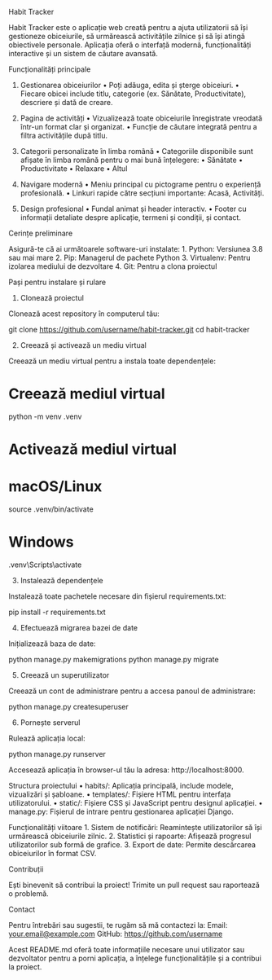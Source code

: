 Habit Tracker

Habit Tracker este o aplicație web creată pentru a ajuta utilizatorii să își gestioneze obiceiurile, să urmărească activitățile zilnice și să își atingă obiectivele personale. Aplicația oferă o interfață modernă, funcționalități interactive și un sistem de căutare avansată.

Funcționalități principale

1. Gestionarea obiceiurilor
	•	Poți adăuga, edita și șterge obiceiuri.
	•	Fiecare obicei include titlu, categorie (ex. Sănătate, Productivitate), descriere și dată de creare.

2. Pagina de activități
	•	Vizualizează toate obiceiurile înregistrate vreodată într-un format clar și organizat.
	•	Funcție de căutare integrată pentru a filtra activitățile după titlu.

3. Categorii personalizate în limba română
	•	Categoriile disponibile sunt afișate în limba română pentru o mai bună înțelegere:
	•	Sănătate
	•	Productivitate
	•	Relaxare
	•	Altul

4. Navigare modernă
	•	Meniu principal cu pictograme pentru o experiență profesională.
	•	Linkuri rapide către secțiuni importante: Acasă, Activități.

5. Design profesional
	•	Fundal animat și header interactiv.
	•	Footer cu informații detaliate despre aplicație, termeni și condiții, și contact.

Cerințe preliminare

Asigură-te că ai următoarele software-uri instalate:
	1.	Python: Versiunea 3.8 sau mai mare
	2.	Pip: Managerul de pachete Python
	3.	Virtualenv: Pentru izolarea mediului de dezvoltare
	4.	Git: Pentru a clona proiectul

Pași pentru instalare și rulare

1. Clonează proiectul

Clonează acest repository în computerul tău:

git clone https://github.com/username/habit-tracker.git
cd habit-tracker

2. Creează și activează un mediu virtual

Creează un mediu virtual pentru a instala toate dependențele:

# Creează mediul virtual
python -m venv .venv

# Activează mediul virtual
# macOS/Linux
source .venv/bin/activate
# Windows
.venv\Scripts\activate

3. Instalează dependențele

Instalează toate pachetele necesare din fișierul requirements.txt:

pip install -r requirements.txt

4. Efectuează migrarea bazei de date

Inițializează baza de date:

python manage.py makemigrations
python manage.py migrate

5. Creează un superutilizator

Creează un cont de administrare pentru a accesa panoul de administrare:

python manage.py createsuperuser

6. Pornește serverul

Rulează aplicația local:

python manage.py runserver

Accesează aplicația în browser-ul tău la adresa: http://localhost:8000.

Structura proiectului
	•	habits/: Aplicația principală, include modele, vizualizări și șabloane.
	•	templates/: Fișiere HTML pentru interfața utilizatorului.
	•	static/: Fișiere CSS și JavaScript pentru designul aplicației.
	•	manage.py: Fișierul de intrare pentru gestionarea aplicației Django.

Funcționalități viitoare
	1.	Sistem de notificări: Reamintește utilizatorilor să își urmărească obiceiurile zilnic.
	2.	Statistici și rapoarte: Afișează progresul utilizatorilor sub formă de grafice.
	3.	Export de date: Permite descărcarea obiceiurilor în format CSV.

Contribuții

Ești binevenit să contribui la proiect! Trimite un pull request sau raportează o problemă.

Contact

Pentru întrebări sau sugestii, te rugăm să mă contactezi la:
Email: your.email@example.com
GitHub: https://github.com/username

Acest README.md oferă toate informațiile necesare unui utilizator sau dezvoltator pentru a porni aplicația, a înțelege funcționalitățile și a contribui la proiect.
